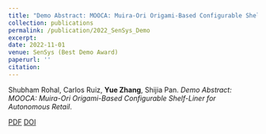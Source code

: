 ```yaml
---
title: "Demo Abstract: MOOCA: Muira-Ori Origami-Based Configurable Shelf-Liner for Autonomous Retail"
collection: publications
permalink: /publication/2022_SenSys_Demo
excerpt: 
date: 2022-11-01
venue: SenSys (Best Demo Award)
paperurl: ''
citation: 
---
```

Shubham Rohal, Carlos Ruiz, **Yue Zhang**, Shijia Pan. *Demo Abstract: MOOCA: Muira-Ori Origami-Based
Configurable Shelf-Liner for Autonomous Retail*.

[PDF](http://yzthu.github.io/files/2022_SenSyS_Demo.pdf) [DOI](diolink)
